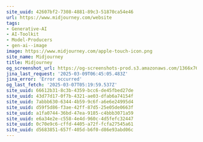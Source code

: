 ```yaml
---
site_uuid: 42607bf2-7308-4881-89c3-51870ca54e46
url: https://www.midjourney.com/website
tags:
- Generative-AI
- AI-Toolkit
- Model-Producers
- gen-ai--image
image: https://www.midjourney.com/apple-touch-icon.png
site_name: Midjourney
title: Midjourney
og_screenshot_url: https://og-screenshots-prod.s3.amazonaws.com/1366x768/80/false/8619549a6912c68d5cbd733e4698ec6d69230412e60e2975eb927c791d7737ec.jpeg
jina_last_request: '2025-03-09T06:45:05.483Z'
jina_error: 'Error occurred'
og_last_fetch: '2025-03-07T05:19:59.537Z'
site_uuid: 66612b31-8c3b-4359-bcc6-de45fbed27de
site_uuid: 43d77d17-0f7b-4321-ae03-dfab6a74154f
site_uuid: 7abbb630-6344-4b59-9c6f-a6e6e24995d4
site_uuid: d59f5d86-f3ae-42ff-87d5-25e05de0663f
site_uuid: a1fa0744-36bd-47ea-9185-c4bbb3071a59
site_uuid: e6a34e2e-c558-4e4d-960c-4d5fefc32447
site_uuid: 0c70e9c6-cffd-4405-a72f-fcfa27545a61
site_uuid: d5683851-657f-405d-b6f0-d86e93abd06c
---
```


